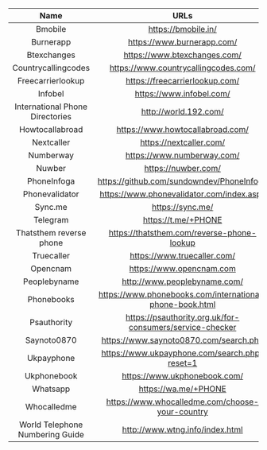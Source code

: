| Name | URLs | 
|:---:|:---:|
| Bmobile | https://bmobile.in/ |
| Burnerapp | https://www.burnerapp.com/ |
| Btexchanges | https://www.btexchanges.com/ |
| Countrycallingcodes | https://www.countrycallingcodes.com/ |
| Freecarrierlookup | https://freecarrierlookup.com/ |
| Infobel | https://www.infobel.com/ |
| International Phone Directories | http://world.192.com/ |
| Howtocallabroad | https://www.howtocallabroad.com/ |
| Nextcaller | https://nextcaller.com/ |
| Numberway | https://www.numberway.com/ |
| Nuwber | https://nuwber.com/ |
| PhoneInfoga | https://github.com/sundowndev/PhoneInfoga |
| Phonevalidator | https://www.phonevalidator.com/index.aspx |
| Sync.me | https://sync.me/ |
| Telegram | https://t.me/+PHONE | 
| Thatsthem reverse phone | https://thatsthem.com/reverse-phone-lookup |
| Truecaller | https://www.truecaller.com/ |
| Opencnam | https://www.opencnam.com |
| Peoplebyname | http://www.peoplebyname.com/ |
| Phonebooks | https://www.phonebooks.com/international-phone-book.html |
| Psauthority | https://psauthority.org.uk/for-consumers/service-checker |
| Saynoto0870 | https://www.saynoto0870.com/search.php |
| Ukpayphone | https://www.ukpayphone.com/search.php?reset=1 |
| Ukphonebook | https://www.ukphonebook.com/ |
| Whatsapp | https://wa.me/+PHONE |
| Whocalledme | https://www.whocalledme.com/choose-your-country |
| World Telephone Numbering Guide  | http://www.wtng.info/index.html |
